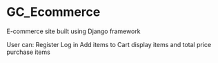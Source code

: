 # GC_Ecommerce

E-commerce site built using Django framework


User can:
Register
Log in
Add items to Cart
display items and total price
purchase items
